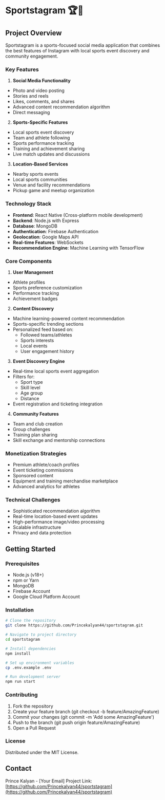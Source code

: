 # Sportstagram 🏆📱

## Project Overview
Sportstagram is a sports-focused social media application that combines the best features of Instagram with local sports event discovery and community engagement.

### Key Features
1. **Social Media Functionality**
- Photo and video posting
- Stories and reels
- Likes, comments, and shares
- Advanced content recommendation algorithm
- Direct messaging

2. **Sports-Specific Features**
- Local sports event discovery
- Team and athlete following
- Sports performance tracking
- Training and achievement sharing
- Live match updates and discussions

3. **Location-Based Services**
- Nearby sports events
- Local sports communities
- Venue and facility recommendations
- Pickup game and meetup organization

### Technology Stack
- **Frontend**: React Native (Cross-platform mobile development)
- **Backend**: Node.js with Express
- **Database**: MongoDB
- **Authentication**: Firebase Authentication
- **Geolocation**: Google Maps API
- **Real-time Features**: WebSockets
- **Recommendation Engine**: Machine Learning with TensorFlow

### Core Components
1. **User Management**
- Athlete profiles
- Sports preference customization
- Performance tracking
- Achievement badges

2. **Content Discovery**
- Machine learning-powered content recommendation
- Sports-specific trending sections
- Personalized feed based on:
  - Followed teams/athletes
  - Sports interests
  - Local events
  - User engagement history

3. **Event Discovery Engine**
- Real-time local sports event aggregation
- Filters for:
  - Sport type
  - Skill level
  - Age group
  - Distance
- Event registration and ticketing integration

4. **Community Features**
- Team and club creation
- Group challenges
- Training plan sharing
- Skill exchange and mentorship connections

### Monetization Strategies
- Premium athlete/coach profiles
- Event ticketing commissions
- Sponsored content
- Equipment and training merchandise marketplace
- Advanced analytics for athletes

### Technical Challenges
- Sophisticated recommendation algorithm
- Real-time location-based event updates
- High-performance image/video processing
- Scalable infrastructure
- Privacy and data protection

## Getting Started

### Prerequisites
- Node.js (v18+)
- npm or Yarn
- MongoDB
- Firebase Account
- Google Cloud Platform Account

### Installation
```bash
# Clone the repository
git clone https://github.com/Princekalyan44/sportstagram.git

# Navigate to project directory
cd sportstagram

# Install dependencies
npm install

# Set up environment variables
cp .env.example .env

# Run development server
npm run start
```

### Contributing
1. Fork the repository
2. Create your feature branch (git checkout -b feature/AmazingFeature)
3. Commit your changes (git commit -m 'Add some AmazingFeature')
4. Push to the branch (git push origin feature/AmazingFeature)
5. Open a Pull Request

### License
Distributed under the MIT License.

## Contact
Prince Kalyan - [Your Email]
Project Link: [https://github.com/Princekalyan44/sportstagram](https://github.com/Princekalyan44/sportstagram)